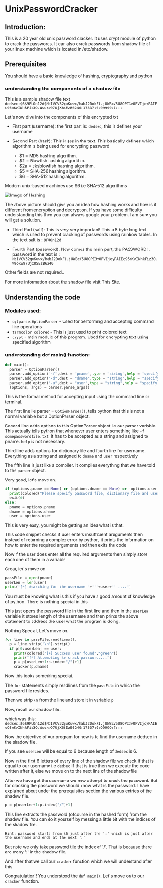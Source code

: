 # UnixPasswordCracker

## Introduction:

This is a 20 year old unix password cracker. It uses crypt module of python to crack the passwords.
It can also crack passwords from shadow file of your linux machine which is located in /etc/shadow.

## Prerequisites

You should have a basic knowledge of hashing, cryptography and python

### understanding the components of a shadow file

This is a sample shadow file text
```dedsec:$6$9PUOn12d$NdIVCV32guKuwx/habJ2DokF1.jUWBcV5U8OPI3v0PVIjoyFAIEc95mKvINhkFiz3O.Wsoxw97UjX8SEzB6240:17337:0:99999:7:::``` 

Let's now dive into the components of this encrypted txt
* First part (username): the first part is: ```dedsec```, this is defines your username.

* Second Part (hash): This is ```$6$``` in the text. This basically defines which algorithm is being used for encrypting password
  * $1 = MD5 hashing algorithm.
  * $2 = Blowfish hashing algorithm.
  * $2a = eksblowfish hashing algorithm.
  * $5 = SHA-256 hashing algorithm.
  * $6 = SHA-512 hashing algorithm.

Modern unix-based machines use $6 i.e SHA-512 algorithms

![Image of Hashing](https://www.ssl2buy.com/wiki/wp-content/uploads/2015/12/hashing-vs-encryption.png)

The above picture should give you an idea how hashing works and how is it different from encryption and decryption.
If you have some difficulty understanding this then you can always google your problem. I am sure you will get a solution.

* Third Part (salt): This is very very important! This a 8 byte long text which is used to prevent cracking of passwords using rainbow tables. In the text salt is : ```9PUOn12d```

* Fourth Part (password): Now comes the main part, the PASSWORD!!. password in the text is : ```NdIVCV32guKuwx/habJ2DokF1.jUWBcV5U8OPI3v0PVIjoyFAIEc95mKvINhkFiz3O.Wsoxw97UjX8SEzB6240```

Other fields are not required..

For more information about the shadow file visit [This Site](http://www.yourownlinux.com/2015/08/etc-shadow-file-format-in-linux-explained.html).

## Understanding the code

### Modules used:
* ```optparse.OptionParser``` - Used for performing and accepting command line operations
* ```termcolor.colored``` - This is just used to print colored text
* ```crypt``` - main module of this program. Used for encrypting text using specified algorithm

### understanding def main() function:
```python
def main():
  parser = OptionParser()
  parser.add_option("-f",dest = "pname",type = "string",help = "specify password file")
  parser.add_option("-d",dest = "dname",type = "string",help = "specify dictionary file")
  parser.add_option("-u",dest = "user",type = "string",help = "specify username of the victim")
  (options, args) = parser.parse_args()
```

This is the formal method for accepting input using the command line or terminal.

The first line i.e parser = ```OptionParser()```, tells python that this is not a normal variable but a OptionParser object.

Second line adds options to this OptionParser object i.e our parser variable. This actually tells python that whenever user enters something like ```-f somepasswordfile.txt```, It has to be accepted as a string and assigned to pname. ```help``` is not necessary.

Third line adds options for dictionary file and fourth line for username. Everything as a string and assigned to ```dname``` and ```user``` respectively

The fifth line is just like a compiler. It compiles everything that we have told to the ```parser``` object.

Very good, let's move on.

```python
if (options.pname == None) or (options.dname == None) or (options.user == None):
  print(colored("Please specify password file, dictionary file and username","red") + "\n" + colored("example: python3 main.py -f <passwordFile> -d <dictionaryFile> -u <username>","yellow"))
  exit(0)
else:
  pname = options.pname
  dname = options.dname
  user = options.user
```

This is very easy, you might be getting an idea what is that.

This code snippet checks if user enters insufficient aruguments then instead of returning a complex error by python, it prints the information on how to enter the required arguments and then exits the code

Now if the user does enter all the required arguments then simply store each one of them in a variable

Great, let's move on

``` python
passFile = open(pname)
userLen = len(user)
print("[*] Searching for the username "+"'"+user+"' ....")
```
You must be knowing what is this if you have a good amount of knowledge of python. There is nothing special in this

This just opens the password file in the first line and then in the ```userLen``` variable it stores length of the username and then prints the above statement to address the user what the program is doing.

Nothing Special, Let's move on.

``` python
for line in passFile.readlines():
  p = line.strip('\n').strip()
  if p[0:userLen] == user:
    print(colored("[+] Success user found","green"))
    print("[*] Attempting to crack password....")
    p = p[userLen+1:p.index("/")+1]
    cracker(p,dname)
``` 
Now this looks something special.

The ```for``` statements simply readlines from the ```passFile``` in which the password file resides.

Then we strip ```\n``` from the line and store it in variable ```p```

Now, recall our shadow file.

which was this: ```dedsec:$6$9PUOn12d$NdIVCV32guKuwx/habJ2DokF1.jUWBcV5U8OPI3v0PVIjoyFAIEc95mKvINhkFiz3O.Wsoxw97UjX8SEzB6240:17337:0:99999:7:::```

Now the objective of our program for now is to find the username dedsec in the shadow file.

If you see ```userLen``` will be equal to 6 because length of ```dedsec``` is 6.

Now in the first 6 letters of every line of the shadow file we check if that is equal to our username i.e ```dedsec```
If that is true then we execute the code written after it, else we move on to the next line of the shadow file

After we have got the username we now attempt to crack the password. But for cracking the password we should know what is the password. I have explained about under the prerequisites section the various entries of the shadow file. 

```python
p = p[userLen+1:p.index("/")+1]
```
This line extracts the password (ofcourse in the hashed form) from the shadow file. You can do it yourself by messing a little bit with the indices of the shadow file.

```Hint: password starts from $6 just after the ':' which is just after the username and ends at the next ':' ```

But note we only take password tile the index of '/'. That is because there are many ':' in the shadow file.

And after that we call our ```cracker``` function which we will understand after this

Congratulation!! You understood the ```def main()```. Let's move on to our ```cracker``` function.

